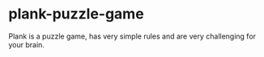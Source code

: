 # plank-puzzle-game
Plank is a puzzle game, has very simple rules and are very challenging for your brain.
